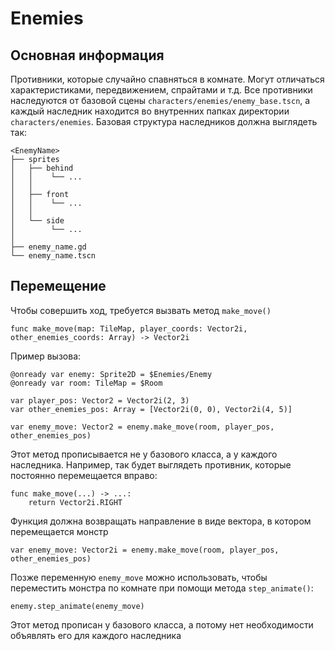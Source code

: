 # Enemies

## Основная информация
Противники, которые случайно спавняться в комнате. Могут отличаться характеристиками, передвижением, спрайтами и т.д. Все противники наследуются от базовой сцены ```characters/enemies/enemy_base.tscn```, а каждый наследник находится во внутренних папках директории ```characters/enemies```. Базовая структура наследников должна выглядеть так:
```
<EnemyName>
├── sprites
│   ├── behind
│   │    └── ...
│   │
│   ├── front
│   │    └── ...
│   │
│   └── side
│        └── ...
│
├── enemy_name.gd
└── enemy_name.tscn
```

## Перемещение
Чтобы совершить ход, требуется вызвать метод ```make_move()```
```gdscript
func make_move(map: TileMap, player_coords: Vector2i, other_enemies_coords: Array) -> Vector2i
```
Пример вызова:
```gdscript
@onready var enemy: Sprite2D = $Enemies/Enemy
@onready var room: TileMap = $Room

var player_pos: Vector2 = Vector2i(2, 3)
var other_enemies_pos: Array = [Vector2i(0, 0), Vector2i(4, 5)]

var enemy_move: Vector2 = enemy.make_move(room, player_pos, other_enemies_pos)
```

Этот метод прописывается не у базового класса, а у каждого наследника. Например, так будет выглядеть противник, которые постоянно перемещается вправо:
```gdscript
func make_move(...) -> ...:
	return Vector2i.RIGHT
```
Функция должна возвращать направление в виде вектора, в котором перемещается монстр
```gdscript
var enemy_move: Vector2i = enemy.make_move(room, player_pos, other_enemies_pos)
```

Позже переменную ```enemy_move``` можно использовать, чтобы переместить монстра по комнате при помощи метода ```step_animate()```:
```gdscript
enemy.step_animate(enemy_move)
```
Этот метод прописан у базового класса, а потому нет необходимости объявлять его для каждого наследника

